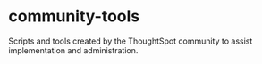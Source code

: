 # community-tools
Scripts and tools created by the ThoughtSpot community to assist implementation and administration.
